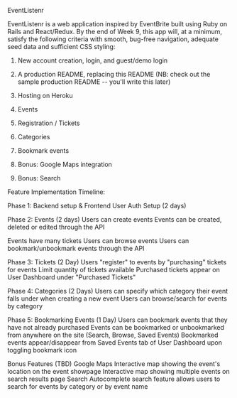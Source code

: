 EventListenr

EventListenr is a web application inspired by EventBrite built using Ruby on Rails and React/Redux. By the end of Week 9, this app will, at a minimum, satisfy the following criteria with smooth, bug-free navigation, adequate seed data and sufficient CSS styling:

  1. New account creation, login, and guest/demo login
  2. A production README, replacing this README (NB: check out the  sample production README -- you'll write this later)
  3. Hosting on Heroku
  4. Events
  5. Registration / Tickets
  6. Categories
  7. Bookmark events

  8. Bonus: Google Maps integration
  9. Bonus: Search


Feature Implementation Timeline:

Phase 1: Backend setup & Frontend User Auth Setup (2 days)

Phase 2: Events (2 days)
Users can create events
Events can be created, deleted or edited through the API
<!-- Drag and drop functionality for uploading images to events -->
Events have many tickets
Users can browse events
Users can bookmark/unbookmark events through the API

Phase 3: Tickets (2 Day)
Users "register" to events by "purchasing" tickets for events
Limit quantity of tickets available
Purchased tickets appear on User Dashboard under "Purchased Tickets"

Phase 4: Categories (2 Days)
Users can specify which category their event falls under when creating a new event
Users can browse/search for events by category

Phase 5: Bookmarking Events (1 Day)
Users can bookmark events that they have not already purchased
Events can be bookmarked or unbookmarked from anywhere on the site (Search, Browse, Saved Events)
Bookmarked events appear/disappear from Saved Events tab of User Dashboard upon toggling bookmark icon


Bonus Features (TBD)
Google Maps
Interactive map showing the event's location on the event showpage
Interactive map showing multiple events on search results page
Search
Autocomplete search feature allows users to search for events by category or by event name
